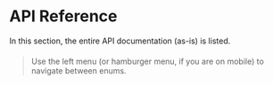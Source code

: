 # API Reference

In this section, the entire API documentation (as-is) is listed.

> ####
>
> Use the left menu (or hamburger menu, if you are on mobile) to navigate between enums.
